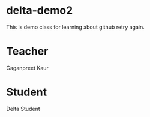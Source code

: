 # delta-demo2
This is demo class for learning about github retry again.

# Teacher
Gaganpreet Kaur

# Student
Delta Student
